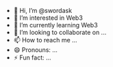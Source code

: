- 👋 Hi, I’m @swordask
- 👀 I’m interested in Web3
- 🌱 I’m currently learning Web3
- 💞️ I’m looking to collaborate on ...
- 📫 How to reach me ...
- 😄 Pronouns: ...
- ⚡ Fun fact: ...

<!---
swordask/swordask is a ✨ special ✨ repository because its `README.md` (this file) appears on your GitHub profile.
You can click the Preview link to take a look at your changes.
--->
